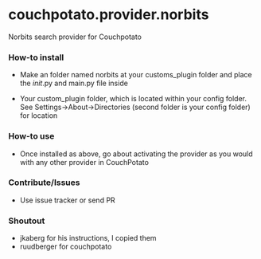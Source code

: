 couchpotato.provider.norbits
============================

Norbits search provider for Couchpotato

### How-to install

- Make an folder named norbits at your customs_plugin folder and place the _init_.py and main.py file inside

- Your custom_plugin folder, which is located within your config folder. See Settings->About->Directories (second folder is your config folder) for location

### How-to use

- Once installed as above, go about activating the provider as you would with any other provider in CouchPotato

### Contribute/Issues

- Use issue tracker or send PR


### Shoutout

- jkaberg for his instructions, I copied them
- ruudberger for couchpotato
